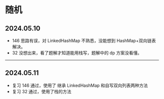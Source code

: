 # 随机

## 2024.05.10
* 146 思路有误，对 LinkedHashMap 不熟悉，没能想到 HashMap+双向链表解决。
* 32 没想出来，看了题解才知道能用栈写，题解中的 dp 方案没看懂。
---

## 2024.05.11
* 复习 146 通过，使用了 继承 LinkedHashMap 和自写双向列表两种方法
* 复习 32 通过，使用了栈的方法